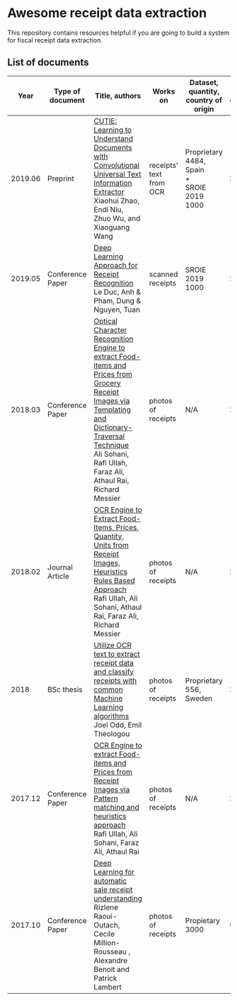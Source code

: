 # Awesome receipt data extraction

This repository contains resources helpful if you are going to build a system for fiscal receipt data extraction.

## List of documents

| Year    | Type of document | Title, authors                                                                                                                                                                                                                                           | Works on                | Dataset, quantity, country of origin                      | Receipt detection | Receipt localization | Receipt normalization | Text line segmentation | Optical character recognition | Semantic analysis |
| ------- | ---------------- | -------------------------------------------------------------------------------------------------------------------------------------------------------------------------------------------------------------------------------------------------------- | ----------------------- | --------------------------------------------------------- | ----------------- | -------------------- | --------------------- | ---------------------- | ----------------------------- | ----------------- |
| 2019.06 | Preprint         | [CUTIE: Learning to Understand Documents with Convolutional Universal Text Information Extractor](reviews/zhao2019cutie.md)<br/>Xiaohui Zhao, Endi Niu, Zhuo Wu, and Xiaoguang Wang                                                                      | receipts' text from OCR | Proprietary<br/>4484, Spain<br/>+<br/>SROIE 2019<br/>1000 | ❌                 | ❌                    | ❌                     | ❌                      | ❗                             | ✔️                |
| 2019.05 | Conference Paper | [Deep Learning Approach for Receipt Recognition](reviews/le2019deep.md)<br/>Le Duc, Anh & Pham, Dung & Nguyen, Tuan                                                                                                                                      | scanned receipts        | SROIE 2019<br/>1000                                       | ❌                 | ✔️                   | ❌                     | ✔️                     | ✔️                            | ❌                 |
| 2018.03 | Conference Paper | [Optical Character Recognition Engine to extract Food-items and Prices from Grocery Receipt Images via Templating and Dictionary-Traversal Technique](reviews/sohani2018optical.md)<br />Ali Sohani, Rafi Ullah, Faraz Ali, Athaul Rai,  Richard Messier | photos of receipts      | N/A                                                       | ❌                 | ✔️                   | ✔️                    | ❌                      | ❗                             | ✔️                |
| 2018.02 | Journal Article  | [OCR Engine to Extract Food-Items, Prices, Quantity, Units from Receipt Images, Heuristics Rules Based Approach](reviews/ullah2018ocr.md)<br />Rafi Ullah, Ali Sohani, Athaul Rai, Faraz Ali, Richard Messier                                            | photos of receipts      | N/A                                                       | ❌                 | ✔️                   | ✔️                    | ❌                      | ❗                             | ✔️                |
| 2018    | BSc thesis       | [Utilize OCR text to extract receipt data and classify receipts with common Machine Learning algorithms](reviews/odd2018utilize.md)<br />Joel Odd, Emil Theologou                                                                                        | photos of receipts      | Proprietary<br />556, Sweden                              | ❌                 | ❌                    | ❌                     | ❌                      | ❗                             | ✔️                |
| 2017.12 | Conference Paper | [OCR Engine to extract Food-items and Prices from Receipt Images via Pattern matching and heuristics approach](reviews/ullah2017ocr.md)<br />Rafi Ullah, Ali Sohani, Faraz Ali, Athaul Rai                                                               | photos of receipts      | N/A                                                       | ❌                 | ✔️                   | ✔️                    | ❌                      | ❗                             | ✔️                |
| 2017.10 | Conference Paper | [Deep Learning for automatic sale receipt understanding](reviews/raoui2017deep.md)<br/>Rizlene Raoui-Outach, Cecile Million-Rousseau , Alexandre Benoit and Patrick Lambert                                                                              | photos of receipts      | Propietary<br/>3000                                       | ✔️                | ✔️                   | ✔️                    | ✔️                     | ❗                             | ❗                 |
